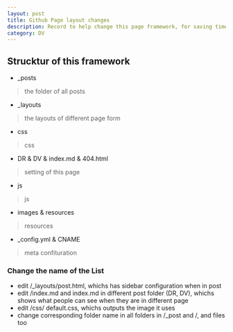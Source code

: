 ```yaml
---
layout: post
title: Github Page layout changes
description: Record to help change this page framework, for saving time in future
category: DV
---
```


## Strucktur of this framework

* _posts 
> the folder of all posts
* _layouts
> the layouts of different page form
* css 
> css
* DR & DV & index.md & 404.html 
> setting of this page
* js 
> js
* images & resources 
> resources
* _config.yml & CNAME
> meta confituration

### Change the name of the List

* edit /_layouts/post.html, whichs has sidebar configuration when in post
* edit /index.md and index.md in different post folder (DR, DV), whichs shows what people can see when they are in different page
* edit /css/ default.css, whichs outputs the image it uses
* change corresponding folder name in all folders in /_post and /, and files too
